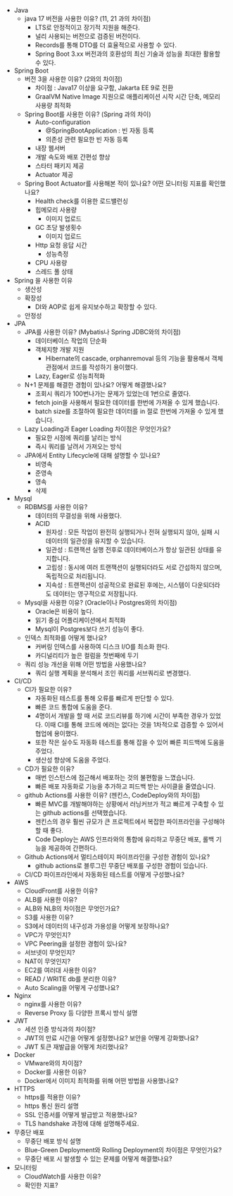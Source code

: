 - Java
	- java 17 버전을 사용한 이유? (11, 21 과의 차이점)
		- LTS로 안정적이고 장기적 지원을 해준다.
		- 널리 사용되는 버전으로 검증된 버전이다.
		- Records를 통해 DTO를 더 효율적으로 사용할 수 있다.
		- Spring Boot 3.xx 버전과의 호환성의 최신 기술과 성능을 최대한 활용할 수 있다.
- Spring Boot
	- 버전 3을 사용한 이유? (2와의 차이점)
		- 차이점 : Java17 이상을 요구함, Jakarta EE 9로 전환
		- GraalVM Native Image 지원으로 애플리케이션 시작 시간 단축, 메모리 사용량 최적화
	- Spring Boot를 사용한 이유? (Spring 과의 차이)
		- Auto-configuration
			-  @SpringBootApplication : 빈 자동 등록
			- 의존성 관련 필요한 빈 자동 등록
		- 내장 웹서버
		- 개발 속도와 배포 간편성 향상
		- 스타터 패키지 제공
		- Actuator 제공
	- Spring Boot Actuator를 사용해본 적이 있나요? 어떤 모니터링 지표를 확인했나요?
		- Health check를 이용한 로드밸런싱
		- 힙메모리 사용량
			- 이미지 업로드
		- GC 초당 발생횟수
			- 이미지 업로드
		- Http 요청 응답 시간
			- 성능측정
		- CPU 사용량
		- 스레드 풀 상태
- Spring 을 사용한 이유
	- 생산성
	- 확장성
		- DI와 AOP로 쉽게 유지보수하고 확장할 수 있다.
	- 안정성
- JPA
	- JPA를 사용한 이유? (Mybatis나 Spring JDBC와의 차이점)
		- 데이터베이스 작업의 단순화
		- 객체지향 개발 지원
			- Hibernate의 cascade, orphanremoval 등의 기능을 활용해서 객체 관점에서 코드를 작성하기 용이했다.
		- Lazy, Eager로 성능최적화
	- N+1 문제를 해결한 경험이 있나요? 어떻게 해결했나요?
		- 조회시 쿼리가 100번나가는 문제가 있었는데 1번으로 줄였다. 
		- fetch join을 사용해서 필요한 데이터를 한번에 가져올 수 있게 했습니다.
		- batch size를 조절하여 필요한 데이터를 in 절로 한번에 가져올 수 있게 했습니다.
	- Lazy Loading과 Eager Loading 차이점은 무엇인가요?
		- 필요한 시점에 쿼리를 날리는 방식
		- 즉시 쿼리를 날려서 가져오는 방식
	- JPA에서 Entity Lifecycle에 대해 설명할 수 있나요?
		- 비영속
		- 준영속
		- 영속
		- 삭제
- Mysql
	- RDBMS를 사용한 이유? 
		- 데이터의 무결성을 위해 사용했다.
		- ACID
			- 원자성 : 모든 작업이 완전히 실행되거나 전혀 실행되지 않아, 실패 시 데이터의 일관성을 유지할 수 있습니다.
			- 일관성 : 트랜잭션 실행 전후로 데이터베이스가 항상 일관된 상태를 유지합니다.
			- 고립성 : 동시에 여러 트랜잭션이 실행되더라도 서로 간섭하지 않으며, 독립적으로 처리됩니다.
			- 지속성 : 트랜잭션이 성공적으로 완료된 후에는, 시스템이 다운되더라도 데이터는 영구적으로 저장됩니다.
	- Mysql을 사용한 이유? (Oracle이나 Postgres와의 차이점)
		- Oracle은 비용이 높다.
		- 읽기 중심 어플리케이션에서 최적화
		- Mysql이 Postgres보다 쓰기 성능이 좋다.
	- 인덱스 최적화를 어떻게 했나요?
		- 커버링 인덱스를 사용하여 디스크 I/O를 최소화 한다.
		- 카디널리티가 높은 컬럼을 첫번째에 두기
	- 쿼리 성능 개선을 위해 어떤 방법을 사용했나요?
		- 쿼리 실행 계획을 분석해서 조인 쿼리를 서브쿼리로 변경했다.
- CI/CD
	- CI가 필요한 이유?
		- 자동화된 테스트를 통해 오류를 빠르게 판단할 수 있다.
		- 빠른 코드 통합에 도움을 준다.
		- 4명이서 개발을 할 때 서로 코드리뷰를 하기에 시간이 부족한 경우가 있었다. 이때 CI를 통해 코드에 에러는 없다는 것을 1차적으로 검증할 수 있어서 협업에 용이했다.
		- 또한 작은 실수도 자동화 테스트를 통해 잡을 수 있어 빠른 피드백에 도움을 주었다.
		- 생산성 향상에 도움을 주었다.
	- CD가 필요한 이유?
		- 매번 인스턴스에 접근해서 배포하는 것의 불편함을 느꼈습니다.
		- 빠른 배포 자동화로 기능을 추가하고 피드백 받는 사이클을 줄였습니다.
	- github Actions를 사용한 이유? (젠킨스, CodeDeploy와의 차이점)
		- 빠른 MVC를 개발해야하는 상황에서 러닝커브가 적고 빠르게 구축할 수 있는 github actions를 선택했습니다.
		- 젠킨스의 경우 훨씬 규모가 큰 프로젝트에서 복잡한 파이프라인을 구성해야할 때 좋다.
		- Code Deploy는 AWS 인프라와의 통합에 유리하고 무중단 배포, 롤백 기능을 제공하여 간편하다.
	- Github Actions에서 멀티스테이지 파이프라인을 구성한 경험이 있나요?
		- github actions로 블루그린 무중단 배포를 구성한 경험이 있습니다.
	- CI/CD 파이프라인에서 자동화된 테스트를 어떻게 구성했나요?
- AWS
	- CloudFront를 사용한 이유?
	- ALB를 사용한 이유?
	- ALB와 NLB의 차이점은 무엇인가요?
	- S3를 사용한 이유?
	- S3에서 데이터의 내구성과 가용성을 어떻게 보장하나요?
	- VPC가 무엇인지?
	- VPC Peering을 설정한 경험이 있나요?
	- 서브넷이 무엇인지?
	- NAT이 무엇인지?
	- EC2를 여러대 사용한 이유?
	- READ / WRITE db를 분리한 이유?
	- Auto Scaling을 어떻게 구성했나요?
- Nginx
	- nginx를 사용한 이유?
	- Reverse Proxy 등 다양한 프록시 방식 설명
- JWT
	- 세션 인증 방식과의 차이점?
	- JWT의 만료 시간을 어떻게 설정했나요? 보안을 어떻게 강화했나요?
	- JWT 토큰 재발급을 어떻게 처리했나요?
- Docker
	- VMware와의 차이점?
	- Docker를 사용한 이유?
	- Docker에서 이미지 최적화를 위해 어떤 방법을 사용했나요?
- HTTPS
	- https를 적용한 이유?
	- https 통신 원리 설명
	- SSL 인증서를 어떻게 발급받고 적용했나요?
	- TLS handshake 과정에 대해 설명해주세요.
- 무중단 배포
	- 무중단 배포 방식 설명
	- Blue-Green Deployment와 Rolling Deployment의 차이점은 무엇인가요?
	- 무중단 배포 시 발생할 수 있는 문제를 어떻게 해결했나요?
- 모니터링
	- CloudWatch를 사용한 이유?
	- 확인한 지표?
	
